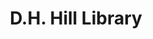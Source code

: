 ---
events:
- building: D.H. Hill Library
  categories: dh-hill-library
  description: The first Pan Afrikan Festival began on March 22 of that year and continued
    until April 2. The festival featured lectures by C. T. Vivian and other speakers,
    as well as musical performances. The Pan Afrikan Festival has been an annual event
    at NC State since then.
  event_decade: '1970'
  event_id: '12'
  excerpt: The first Pan Afrikan Festival began on March 22 of that year and continued
    until April 2. The festival featured lectures by C. T. Vivian and other speakers,
    as well as musical performances. The Pan Afrikan Festival has been an annual event
    at NC State since then.
  image id (orig): ua023_025-002-bx0004-003-007
  image_caption: Dancers at Pan-African festival
  image_id: ua023_025-002-bx0004-003-007
  image_link: https://d.lib.ncsu.edu/collections/catalog/ua023_025-002-bx0004-003-007
  start_date: 03/01/1971
  title: Pan Afrikan Festival
  year: '1971'
- building: D.H. Hill Library
  categories: dh-hill-library
  description: The Collection Management Department was established in the library,
    with Margaret Hunt as its first head. Hunt had been one of the first African American
    librarians hired during the 1970s.
  event_decade: '1990'
  event_id: '28'
  excerpt: The Collection Management Department was established in the library, with
    Margaret Hunt as its first head. Hunt had been one of the first African American
    librarians hired during the 1970s.
  image id (orig): '0003311'
  image_caption: D. H. Hill Jr. Library's new bookstack, North Carolina State University.
  image_id: '0003311'
  image_link: https://d.lib.ncsu.edu/collections/catalog/0003311
  start_date: 01/01/1990
  title: Collection Management Department established
  year: '1990'
- building: D.H. Hill Library
  categories: dh-hill-library
  description: William V. Frazier was hired as the first African American in a professional
    librarian position.
  event_decade: '1970'
  event_id: '77'
  excerpt: William V. Frazier was hired as the first African American in a professional
    librarian position.
  image id (orig): 0003309
  image_caption: D. H. Hill Jr. Library, aerial view
  image_id: 0003309
  image_link: https://d.lib.ncsu.edu/collections/catalog/0003309
  redirect_from: /events/23/index.html
  start_date: 01/01/1970
  title: First African American Librarian
  year: '1970'
- audio_id: sa-rwb-010
  building: D.H. Hill Library
  categories: dh-hill-library
  description: Eric Moore became the first African American Student Senate President.
  event_decade: '1960'
  event_id: '79'
  excerpt: Eric Moore became the first African American Student Senate President.
  image id (orig): 0004840
  image_caption: Chancellor John T. Caldwell posing with North Carolina State University
    student government officials, including Eric N. Moore, at Memorial Bell Tower
  image_id: 0004840
  image_link: https://d.lib.ncsu.edu/collections/catalog/0004840
  redirect_from: /events/21/index.html
  start_date: 4/1/1969
  title: First African American Student Senate President
  year: '1969'
- audio_id: sa-rwb-006
  building: D.H. Hill Library
  categories: d.h.-hill-library
  description: Edward Walker was hired as a mail clerk, becoming the first full-time
    African American staff member of the library.
  event_decade: '1960'
  event_id: '89'
  excerpt: Edward Walker was hired as a mail clerk, becoming the first full-time African
    American staff member of the library.
  image id (orig): '0003271'
  image_caption: D. H. Hill Jr. Library
  image_id: '0003271'
  image_link: https://d.lib.ncsu.edu/collections/catalog/0003271
  redirect_from: /events/9/index.html
  start_date: 1/1/1962
  title: First Full-Time African American Library Staff Member
  year: '1962'
lat: '35.787601'
layout: post
leafleticon: /demostite/assets/leaflet/img/book.svg
lng: '-78.669998'
order: 34
permalink: places/dh-hill-library/
place: dh-hill-library
route:
  code: Ok
  routes:
  - distance: 278
    duration: 196.775
    geometry:
      coordinates:
      - - -78.669928
        - 35.787836
      - - -78.669893
        - 35.787916
      - - -78.669783
        - 35.787885
      - - -78.669611
        - 35.78784
      - - -78.669561
        - 35.787792
      - - -78.669543
        - 35.787779
      - - -78.669507
        - 35.787765
      - - -78.669473
        - 35.787755
      - - -78.669143
        - 35.787669
      - - -78.669087
        - 35.787656
      - - -78.669065
        - 35.787643
      - - -78.669065
        - 35.787623
      - - -78.669077
        - 35.787564
      - - -78.669096
        - 35.7875
      - - -78.669163
        - 35.787278
      - - -78.669187
        - 35.787205
      - - -78.669244
        - 35.787048
      - - -78.669345
        - 35.787059
      - - -78.669361
        - 35.787063
      - - -78.669384
        - 35.787072
      - - -78.669415
        - 35.787088
      - - -78.669454
        - 35.787114
      - - -78.669481
        - 35.787129
      - - -78.669511
        - 35.787137
      - - -78.66956
        - 35.787143
      - - -78.669594
        - 35.78715
      - - -78.669725
        - 35.787176
      - - -78.669779
        - 35.787189
      - - -78.670106
        - 35.787266
      - - -78.67036
        - 35.787325
      - - -78.670412
        - 35.787336
      - - -78.670458
        - 35.787345
      - - -78.670485
        - 35.787326
      type: LineString
    legs:
    - admins:
      - iso_3166_1: US
        iso_3166_1_alpha3: USA
      distance: 278
      duration: 196.775
      steps:
      - distance: 9
        driving_side: right
        duration: 6.338
        geometry:
          coordinates:
          - - -78.669928
            - 35.787836
          - - -78.669893
            - 35.787916
          type: LineString
        intersections:
        - admin_index: 0
          bearings:
          - 20
          entry:
          - true
          geometry_index: 0
          is_urban: true
          location:
          - -78.669928
          - 35.787836
          mapbox_streets_v8:
            class: service
          out: 0
        maneuver:
          bearing_after: 20
          bearing_before: 0
          instruction: Walk north.
          location:
          - -78.669928
          - 35.787836
          type: depart
        mode: walking
        name: ''
        weight: 6.338
      - distance: 150
        driving_side: right
        duration: 106.634
        geometry:
          coordinates:
          - - -78.669893
            - 35.787916
          - - -78.669783
            - 35.787885
          - - -78.669611
            - 35.78784
          - - -78.669561
            - 35.787792
          - - -78.669543
            - 35.787779
          - - -78.669507
            - 35.787765
          - - -78.669473
            - 35.787755
          - - -78.669143
            - 35.787669
          - - -78.669087
            - 35.787656
          - - -78.669065
            - 35.787643
          - - -78.669065
            - 35.787623
          - - -78.669077
            - 35.787564
          - - -78.669096
            - 35.7875
          - - -78.669163
            - 35.787278
          - - -78.669187
            - 35.787205
          - - -78.669244
            - 35.787048
          type: LineString
        intersections:
        - admin_index: 0
          bearings:
          - 109
          - 200
          duration: 57.746
          entry:
          - true
          - false
          geometry_index: 1
          in: 1
          is_urban: true
          location:
          - -78.669893
          - 35.787916
          mapbox_streets_v8:
            class: service
          out: 0
          weight: 57.746
        - admin_index: 0
          bearings:
          - 187
          - 293
          duration: 11.268
          entry:
          - true
          - false
          geometry_index: 10
          in: 1
          is_urban: true
          location:
          - -78.669065
          - 35.787643
          mapbox_streets_v8:
            class: service
          out: 0
          weight: 11.268
        - admin_index: 0
          bearings:
          - 13
          - 194
          duration: 23.944
          entry:
          - false
          - true
          geometry_index: 13
          in: 0
          is_urban: true
          location:
          - -78.669096
          - 35.7875
          mapbox_streets_v8:
            class: service
          out: 1
          weight: 23.944
        - admin_index: 0
          bearings:
          - 15
          - 196
          entry:
          - false
          - true
          geometry_index: 15
          in: 0
          is_urban: true
          location:
          - -78.669187
          - 35.787205
          mapbox_streets_v8:
            class: service
          out: 1
          turn_duration: 1
          turn_weight: 1
        maneuver:
          bearing_after: 109
          bearing_before: 20
          instruction: Turn right onto the walkway.
          location:
          - -78.669893
          - 35.787916
          modifier: right
          type: turn
        mode: walking
        name: ''
        weight: 106.634
      - distance: 51
        driving_side: right
        duration: 35.915
        geometry:
          coordinates:
          - - -78.669244
            - 35.787048
          - - -78.669345
            - 35.787059
          - - -78.669361
            - 35.787063
          - - -78.669384
            - 35.787072
          - - -78.669415
            - 35.787088
          - - -78.669454
            - 35.787114
          - - -78.669481
            - 35.787129
          - - -78.669511
            - 35.787137
          - - -78.66956
            - 35.787143
          - - -78.669594
            - 35.78715
          - - -78.669725
            - 35.787176
          - - -78.669779
            - 35.787189
          type: LineString
        intersections:
        - admin_index: 0
          bearings:
          - 16
          - 278
          duration: 21.831
          entry:
          - false
          - true
          geometry_index: 16
          in: 0
          is_urban: true
          location:
          - -78.669244
          - 35.787048
          mapbox_streets_v8:
            class: service
          out: 1
          weight: 21.831
        - admin_index: 0
          bearings:
          - 103
          - 284
          duration: 2.113
          entry:
          - false
          - true
          geometry_index: 24
          in: 0
          is_urban: true
          location:
          - -78.66956
          - 35.787143
          mapbox_streets_v8:
            class: service
          out: 1
          weight: 2.113
        - admin_index: 0
          bearings:
          - 104
          - 284
          duration: 8.451
          entry:
          - false
          - true
          geometry_index: 25
          in: 0
          is_urban: true
          location:
          - -78.669594
          - 35.78715
          mapbox_streets_v8:
            class: service
          out: 1
          weight: 8.451
        - admin_index: 0
          bearings:
          - 104
          - 287
          entry:
          - false
          - true
          geometry_index: 26
          in: 0
          is_urban: true
          location:
          - -78.669725
          - 35.787176
          mapbox_streets_v8:
            class: service
          out: 1
        maneuver:
          bearing_after: 278
          bearing_before: 196
          instruction: Turn right onto the walkway.
          location:
          - -78.669244
          - 35.787048
          modifier: right
          type: turn
        mode: walking
        name: ''
        weight: 35.915
      - distance: 55
        driving_side: right
        duration: 38.732
        geometry:
          coordinates:
          - - -78.669779
            - 35.787189
          - - -78.670106
            - 35.787266
          - - -78.67036
            - 35.787325
          type: LineString
        intersections:
        - admin_index: 0
          bearings:
          - 107
          - 286
          entry:
          - false
          - true
          geometry_index: 27
          in: 0
          is_urban: true
          location:
          - -78.669779
          - 35.787189
          mapbox_streets_v8:
            class: service
          out: 1
        maneuver:
          bearing_after: 286
          bearing_before: 287
          instruction: Keep right to take the walkway.
          location:
          - -78.669779
          - 35.787189
          modifier: slight right
          type: fork
        mode: walking
        name: ''
        weight: 38.732
      - distance: 5
        driving_side: right
        duration: 3.521
        geometry:
          coordinates:
          - - -78.67036
            - 35.787325
          - - -78.670412
            - 35.787336
          type: LineString
        intersections:
        - admin_index: 0
          bearings:
          - 106
          - 285
          entry:
          - false
          - true
          geometry_index: 29
          in: 0
          is_urban: true
          location:
          - -78.67036
          - 35.787325
          mapbox_streets_v8:
            class: service
          out: 1
          turn_weight: 30
        maneuver:
          bearing_after: 285
          bearing_before: 286
          instruction: Continue.
          location:
          - -78.67036
          - 35.787325
          modifier: straight
          type: new name
        mode: walking
        name: ''
        weight: 33.521
      - distance: 8
        driving_side: right
        duration: 5.634
        geometry:
          coordinates:
          - - -78.670412
            - 35.787336
          - - -78.670458
            - 35.787345
          - - -78.670485
            - 35.787326
          type: LineString
        intersections:
        - admin_index: 0
          bearings:
          - 105
          - 260
          entry:
          - false
          - true
          geometry_index: 30
          in: 0
          is_urban: true
          location:
          - -78.670412
          - 35.787336
          mapbox_streets_v8:
            class: service
          out: 1
        maneuver:
          bearing_after: 260
          bearing_before: 285
          instruction: Continue on the walkway.
          location:
          - -78.670412
          - 35.787336
          modifier: straight
          type: new name
        mode: walking
        name: ''
        weight: 5.634
      - distance: 0
        driving_side: right
        duration: 0
        geometry:
          coordinates:
          - - -78.670485
            - 35.787326
          - - -78.670485
            - 35.787326
          type: LineString
        intersections:
        - admin_index: 0
          bearings:
          - 80
          entry:
          - true
          geometry_index: 32
          in: 0
          location:
          - -78.670485
          - 35.787326
        maneuver:
          bearing_after: 0
          bearing_before: 260
          instruction: You have arrived at your destination.
          location:
          - -78.670485
          - 35.787326
          type: arrive
        mode: walking
        name: ''
        weight: 0
      summary: ''
      weight: 226.775
    weight: 226.775
    weight_name: pedestrian
  uuid: AO2YFy1ITduWpqkz3d5t6Wywxe0OYG_Gz8KvNNDSyAf5Sv12gVBtRg==
  waypoints:
  - distance: 26.913
    location:
    - -78.669928
    - 35.787836
    name: ''
  - distance: 28.982
    location:
    - -78.670485
    - 35.787326
    name: ''
title: D.H. Hill Library

---
